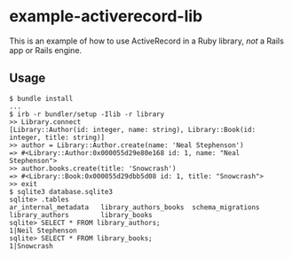 # example-activerecord-lib

This is an example of how to use ActiveRecord in a Ruby library, _not_ a Rails
app or Rails engine.

## Usage

```shell
$ bundle install
...
$ irb -r bundler/setup -Ilib -r library
>> Library.connect
[Library::Author(id: integer, name: string), Library::Book(id: integer, title: string)]
>> author = Library::Author.create(name: 'Neal Stephenson')
=> #<Library::Author:0x000055d29e80e168 id: 1, name: "Neal Stephenson">
>> author.books.create(title: 'Snowcrash')
=> #<Library::Book:0x000055d29dbb5d08 id: 1, title: "Snowcrash">
>> exit
$ sqlite3 database.sqlite3
sqlite> .tables
ar_internal_metadata   library_authors_books  schema_migrations    
library_authors        library_books        
sqlite> SELECT * FROM library_authors;
1|Neil Stephenson
sqlite> SELECT * FROM library_books;
1|Snowcrash
```
